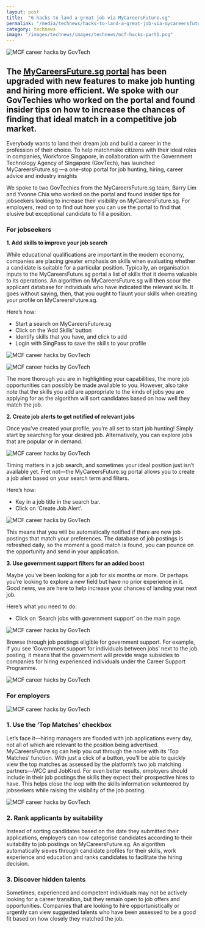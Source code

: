 ```yaml
---
layout: post
title:  "6 hacks to land a great job via MyCareersFuture.sg"
permalink: "/media/technews/hacks-to-land-a-great-job-via-mycareersfuture"
category: technews
image: "/images/technews/images/technews/mcf-hacks-part1.png"
---
```


![MCF career hacks by GovTech](/images/technews/mcf-hacks-part1.png)

The [MyCareersFuture.sg portal](https://www.mycareersfuture.sg/) has been upgraded with new features to make job hunting and hiring more efficient. We spoke with our GovTechies who worked on the portal and found insider tips on how to increase the chances of finding that ideal match in a competitive job market.
--

Everybody wants to land their dream job and build a career in the profession of their choice. To help matchmake citizens with their ideal roles in companies, Workforce Singapore, in collaboration with the Government Technology Agency of Singapore (GovTech), has launched MyCareersFuture.sg —a one-stop portal for job hunting, hiring, career advice and industry insights

We spoke to two GovTechies from the MyCareersFuture.sg team, Barry Lim and Yvonne Chia who worked on the portal and found insider tips for jobseekers looking to increase their visibility on MyCareersFuture.sg. For employers, read on to find out how you can use the portal to find that elusive but exceptional candidate to fill a position.

### **For jobseekers**

**1. Add skills to improve your job search**
 
While educational qualifications are important in the modern economy, companies are placing greater emphasis on skills when evaluating whether a candidate is suitable for a particular position. Typically, an organisation inputs to the MyCareersFuture.sg portal a list of skills that it deems valuable to its operations. An algorithm on MyCareersFuture.sg will then scour the applicant database for individuals who have indicated the relevant skills. It goes without saying, then, that you ought to flaunt your skills when creating your profile on MyCareersFuture.sg.
 
Here’s how:
 - Start a search on MyCareersFuture.sg
 - Click on the ‘Add Skills’ button
 - Identify skills that you have, and click to add
 - Login with SingPass to save the skills to your profile
 
 ![MCF career hacks by GovTech](/images/technews/mcf-hacks-part2.png)
 
 
 ![MCF career hacks by GovTech](/images/technews/mcf-hacks-part3.png)
 
The more thorough you are in highlighting your capabilities, the more job opportunities can possibly be made available to you. However, also take note that the skills you add are appropriate to the kinds of jobs you are applying for as the algorithm will sort candidates based on how well they match the job.
 
**2. Create job alerts to get notified of relevant jobs**
 
Once you’ve created your profile, you’re all set to start job hunting! Simply start by searching for your desired job. Alternatively, you can explore jobs that are popular or in demand. 

![MCF career hacks by GovTech](/images/technews/mcf-hacks-part4.png)
 
Timing matters in a job search, and sometimes your ideal position just isn’t available yet. Fret not—the MyCareersFuture.sg portal allows you to create a job alert based on your search term and filters.
 
Here’s how:
 - Key in a job title in the search bar.
 - Click on ‘Create Job Alert’.
 
 ![MCF career hacks by GovTech](/images/technews/mcf-hacks-part5.png)
 
This means that you will be automatically notified if there are new job postings that match your preferences. The database of job postings is refreshed daily, so the moment a good match is found, you can pounce on the opportunity and send in your application.
 
**3. Use government support filters for an added boost**
 
Maybe you’ve been looking for a job for six months or more. Or perhaps you’re looking to explore a new field but have no prior experience in it. Good news, we are here to help increase your chances of landing your next job.
 
Here’s what you need to do:
 - Click on ‘Search jobs with government support’ on the main page.
 
![MCF career hacks by GovTech](/images/technews/mcf-hacks-part6.png)
 
Browse through job postings eligible for government support. For example, if you see ‘Government support for individuals between jobs’ next to the job posting, it means that the government will provide wage subsidies to companies for hiring experienced individuals under the Career Support Programme. 

![MCF career hacks by GovTech](/images/technews/mcf-hacks-part7.png)
 
### **For employers**

![MCF career hacks by GovTech](/images/technews/mcf-hacks-part8.png)
 
### **1. Use the ‘Top Matches’ checkbox**
 
Let’s face it—hiring managers are flooded with job applications every day, not all of which are relevant to the position being advertised. MyCareersFuture.sg can help you cut through the noise with its ‘Top Matches’ function. With just a click of a button, you’ll be able to quickly view the top matches as assessed by the platform’s two job matching partners—WCC and JobKred. For even better results, employers should include in their job postings the skills they expect their prospective hires to have. This helps close the loop with the skills information volunteered by jobseekers while raising the visibility of the job posting. 

![MCF career hacks by GovTech](/images/technews/mcf-hacks-part9.png)
 
### **2. Rank applicants by suitability**
 
Instead of sorting candidates based on the date they submitted their applications, employers can now categorise candidates according to their suitability to job postings on MyCareersFuture.sg. An algorithm automatically sieves through candidate profiles for their skills, work experience and education and ranks candidates to facilitate the hiring decision. 
 
### **3. Discover hidden talents**
 
Sometimes, experienced and competent individuals may not be actively looking for a career transition, but they remain open to job offers and opportunities. Companies that are looking to hire opportunistically or urgently can view suggested talents who have been assessed to be a good fit based on how closely they matched the job.
